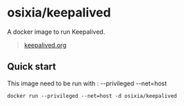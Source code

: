 # osixia/keepalived

A docker image to run Keepalived.
> [keepalived.org](http://keepalived.org/)

## Quick start

This image need to be run with : --privileged --net=host

    docker run --privileged --net=host -d osixia/keepalived
